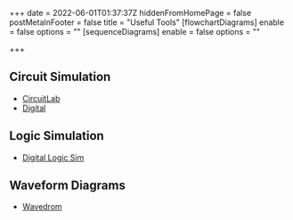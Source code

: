+++
date = 2022-06-01T01:37:37Z
hiddenFromHomePage = false
postMetaInFooter = false
title = "Useful Tools"
[flowchartDiagrams]
enable = false
options = ""
[sequenceDiagrams]
enable = false
options = ""

+++
## Circuit Simulation

* [CircuitLab](https://www.circuitlab.com/editor)
* [Digital](https://github.com/hneemann/Digital)

## Logic Simulation

* [Digital Logic Sim](https://github.com/SebLague/Digital-Logic-Sim)

## Waveform Diagrams

* [Wavedrom](https://wavedrom.com/editor.html)